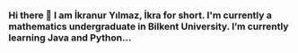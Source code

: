 ### Hi there 👋 I am İkranur Yılmaz, İkra for short. I'm currently a mathematics undergraduate in Bilkent University. I’m currently learning Java and Python...
 

<!--
**ikranuryilmaz/ikranuryilmaz** is a ✨ _special_ ✨ repository because its `README.md` (this file) appears on your GitHub profile.

Here are some ideas to get you started:

- 🔭 I’m currently studying at Bilkent University as a Mathematics Major ...
- 🌱 I’m currently learning Java ...
- 🤔 I’m looking for help with ...
- 😄 Pronouns: She/Her ...
-->
